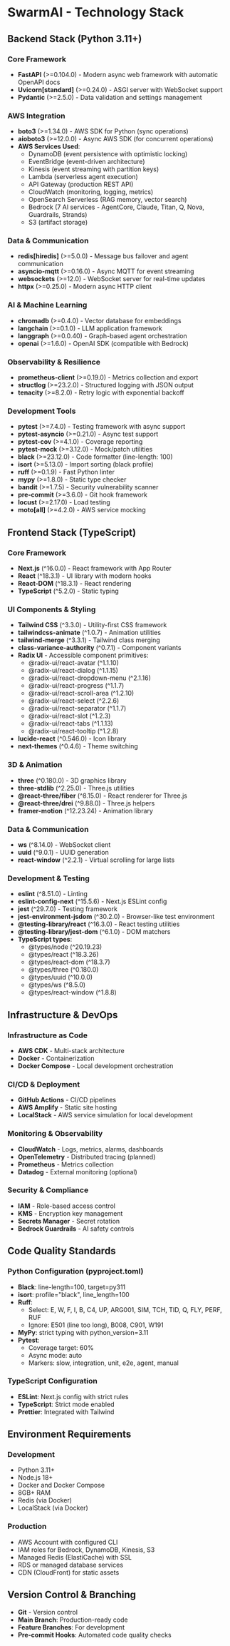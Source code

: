 # SwarmAI - Technology Stack

## Backend Stack (Python 3.11+)

### Core Framework
- **FastAPI** (>=0.104.0) - Modern async web framework with automatic OpenAPI docs
- **Uvicorn[standard]** (>=0.24.0) - ASGI server with WebSocket support
- **Pydantic** (>=2.5.0) - Data validation and settings management

### AWS Integration
- **boto3** (>=1.34.0) - AWS SDK for Python (sync operations)
- **aioboto3** (>=12.0.0) - Async AWS SDK (for concurrent operations)
- **AWS Services Used**:
  - DynamoDB (event persistence with optimistic locking)
  - EventBridge (event-driven architecture)
  - Kinesis (event streaming with partition keys)
  - Lambda (serverless agent execution)
  - API Gateway (production REST API)
  - CloudWatch (monitoring, logging, metrics)
  - OpenSearch Serverless (RAG memory, vector search)
  - Bedrock (7 AI services - AgentCore, Claude, Titan, Q, Nova, Guardrails, Strands)
  - S3 (artifact storage)

### Data & Communication
- **redis[hiredis]** (>=5.0.0) - Message bus failover and agent communication
- **asyncio-mqtt** (>=0.16.0) - Async MQTT for event streaming
- **websockets** (>=12.0) - WebSocket server for real-time updates
- **httpx** (>=0.25.0) - Modern async HTTP client

### AI & Machine Learning
- **chromadb** (>=0.4.0) - Vector database for embeddings
- **langchain** (>=0.1.0) - LLM application framework
- **langgraph** (>=0.0.40) - Graph-based agent orchestration
- **openai** (>=1.6.0) - OpenAI SDK (compatible with Bedrock)

### Observability & Resilience
- **prometheus-client** (>=0.19.0) - Metrics collection and export
- **structlog** (>=23.2.0) - Structured logging with JSON output
- **tenacity** (>=8.2.0) - Retry logic with exponential backoff

### Development Tools
- **pytest** (>=7.4.0) - Testing framework with async support
- **pytest-asyncio** (>=0.21.0) - Async test support
- **pytest-cov** (>=4.1.0) - Coverage reporting
- **pytest-mock** (>=3.12.0) - Mock/patch utilities
- **black** (>=23.12.0) - Code formatter (line-length: 100)
- **isort** (>=5.13.0) - Import sorting (black profile)
- **ruff** (>=0.1.9) - Fast Python linter
- **mypy** (>=1.8.0) - Static type checker
- **bandit** (>=1.7.5) - Security vulnerability scanner
- **pre-commit** (>=3.6.0) - Git hook framework
- **locust** (>=2.17.0) - Load testing
- **moto[all]** (>=4.2.0) - AWS service mocking

## Frontend Stack (TypeScript)

### Core Framework
- **Next.js** (^16.0.0) - React framework with App Router
- **React** (^18.3.1) - UI library with modern hooks
- **React-DOM** (^18.3.1) - React rendering
- **TypeScript** (^5.2.0) - Static typing

### UI Components & Styling
- **Tailwind CSS** (^3.3.0) - Utility-first CSS framework
- **tailwindcss-animate** (^1.0.7) - Animation utilities
- **tailwind-merge** (^3.3.1) - Tailwind class merging
- **class-variance-authority** (^0.7.1) - Component variants
- **Radix UI** - Accessible component primitives:
  - @radix-ui/react-avatar (^1.1.10)
  - @radix-ui/react-dialog (^1.1.15)
  - @radix-ui/react-dropdown-menu (^2.1.16)
  - @radix-ui/react-progress (^1.1.7)
  - @radix-ui/react-scroll-area (^1.2.10)
  - @radix-ui/react-select (^2.2.6)
  - @radix-ui/react-separator (^1.1.7)
  - @radix-ui/react-slot (^1.2.3)
  - @radix-ui/react-tabs (^1.1.13)
  - @radix-ui/react-tooltip (^1.2.8)
- **lucide-react** (^0.546.0) - Icon library
- **next-themes** (^0.4.6) - Theme switching

### 3D & Animation
- **three** (^0.180.0) - 3D graphics library
- **three-stdlib** (^2.25.0) - Three.js utilities
- **@react-three/fiber** (^8.15.0) - React renderer for Three.js
- **@react-three/drei** (^9.88.0) - Three.js helpers
- **framer-motion** (^12.23.24) - Animation library

### Data & Communication
- **ws** (^8.14.0) - WebSocket client
- **uuid** (^9.0.1) - UUID generation
- **react-window** (^2.2.1) - Virtual scrolling for large lists

### Development & Testing
- **eslint** (^8.51.0) - Linting
- **eslint-config-next** (^15.5.6) - Next.js ESLint config
- **jest** (^29.7.0) - Testing framework
- **jest-environment-jsdom** (^30.2.0) - Browser-like test environment
- **@testing-library/react** (^16.3.0) - React testing utilities
- **@testing-library/jest-dom** (^6.1.0) - DOM matchers
- **TypeScript types**:
  - @types/node (^20.19.23)
  - @types/react (^18.3.26)
  - @types/react-dom (^18.3.7)
  - @types/three (^0.180.0)
  - @types/uuid (^10.0.0)
  - @types/ws (^8.5.0)
  - @types/react-window (^1.8.8)

## Infrastructure & DevOps

### Infrastructure as Code
- **AWS CDK** - Multi-stack architecture
- **Docker** - Containerization
- **Docker Compose** - Local development orchestration

### CI/CD & Deployment
- **GitHub Actions** - CI/CD pipelines
- **AWS Amplify** - Static site hosting
- **LocalStack** - AWS service simulation for local development

### Monitoring & Observability
- **CloudWatch** - Logs, metrics, alarms, dashboards
- **OpenTelemetry** - Distributed tracing (planned)
- **Prometheus** - Metrics collection
- **Datadog** - External monitoring (optional)

### Security & Compliance
- **IAM** - Role-based access control
- **KMS** - Encryption key management
- **Secrets Manager** - Secret rotation
- **Bedrock Guardrails** - AI safety controls

## Code Quality Standards

### Python Configuration (pyproject.toml)
- **Black**: line-length=100, target=py311
- **isort**: profile="black", line_length=100
- **Ruff**: 
  - Select: E, W, F, I, B, C4, UP, ARG001, SIM, TCH, TID, Q, FLY, PERF, RUF
  - Ignore: E501 (line too long), B008, C901, W191
- **MyPy**: strict typing with python_version=3.11
- **Pytest**: 
  - Coverage target: 60%
  - Async mode: auto
  - Markers: slow, integration, unit, e2e, agent, manual

### TypeScript Configuration
- **ESLint**: Next.js config with strict rules
- **TypeScript**: Strict mode enabled
- **Prettier**: Integrated with Tailwind

## Environment Requirements

### Development
- Python 3.11+
- Node.js 18+
- Docker and Docker Compose
- 8GB+ RAM
- Redis (via Docker)
- LocalStack (via Docker)

### Production
- AWS Account with configured CLI
- IAM roles for Bedrock, DynamoDB, Kinesis, S3
- Managed Redis (ElastiCache) with SSL
- RDS or managed database services
- CDN (CloudFront) for static assets

## Version Control & Branching
- **Git** - Version control
- **Main Branch**: Production-ready code
- **Feature Branches**: For development
- **Pre-commit Hooks**: Automated code quality checks
